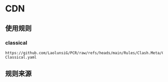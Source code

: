 # CDN

## 使用规则
### classical
```
https://github.com/LaolunsiG/PCR/raw/refs/heads/main/Rules/Clash.Meta/CDN/CDN-Classical.yaml
```

## 规则来源